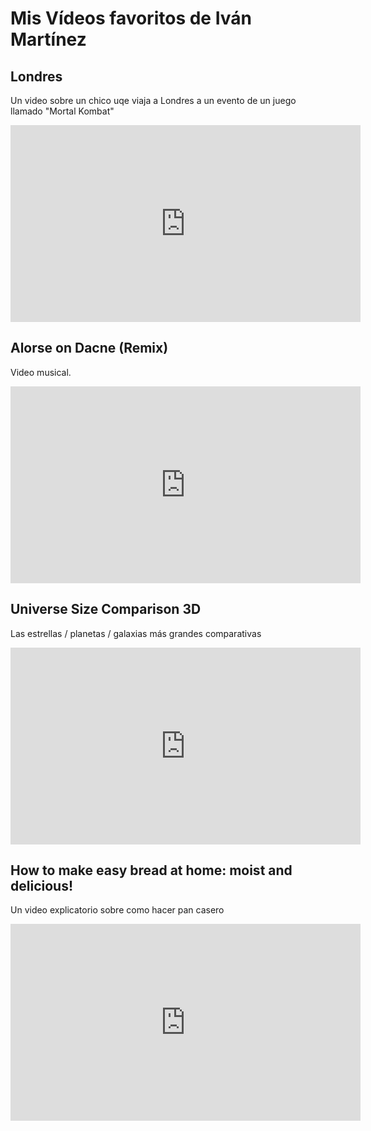 # Mis Vídeos favoritos de Iván Martínez

## Londres
Un video sobre un chico uqe viaja a Londres a un evento de un juego llamado "Mortal Kombat"
<iframe width="560" height="315" src="https://www.youtube.com/embed/vInU_9lztQU" frameborder="0" allow="accelerometer; autoplay; clipboard-write; encrypted-media; gyroscope; picture-in-picture" allowfullscreen></iframe>

## Alorse on Dacne (Remix)
Video musical.
<iframe width="560" height="315" src="https://www.youtube.com/embed/vInU_9lztQU" frameborder="0" allow="accelerometer; autoplay; clipboard-write; encrypted-media; gyroscope; picture-in-picture" allowfullscreen></iframe>

## Universe Size Comparison 3D
Las estrellas / planetas / galaxias más grandes comparativas
<iframe width="560" height="315" src="https://www.youtube.com/embed/i93Z7zljQ7I" frameborder="0" allow="accelerometer; autoplay; clipboard-write; encrypted-media; gyroscope; picture-in-picture" allowfullscreen></iframe>

## How to make easy bread at home: moist and delicious!
Un video explicatorio sobre como hacer pan casero
<iframe width="560" height="315" src="https://www.youtube.com/embed/3Uc8h4T7GDo" frameborder="0" allow="accelerometer; autoplay; clipboard-write; encrypted-media; gyroscope; picture-in-picture" allowfullscreen></iframe>

